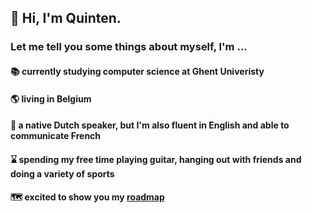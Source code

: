 ## 👋 Hi, I'm Quinten.
### Let me tell you some things about myself, I'm ...
#### 📚 currently studying computer science at Ghent Univeristy
#### 🌎 living in Belgium
#### 📢 a native Dutch speaker, but I'm also fluent in English and able to communicate French
#### ⌛ spending my free time playing guitar, hanging out with friends and doing a variety of sports
#### 🗺️ excited to show you my [roadmap](roadmap.md)
